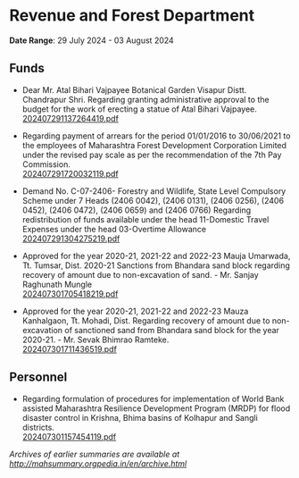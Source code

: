 # Revenue and Forest Department

**Date Range**: 29 July 2024 - 03 August 2024


## Funds
- Dear Mr. Atal Bihari Vajpayee Botanical Garden Visapur Distt. Chandrapur Shri. Regarding granting administrative approval to the budget for the work of erecting a statue of Atal Bihari Vajpayee.\
  [202407291137264419.pdf](https://gr.maharashtra.gov.in/Site/Upload/Government%20Resolutions/English/202407291137264419.pdf)

- Regarding payment of arrears for the period 01/01/2016 to 30/06/2021 to the employees of Maharashtra Forest Development Corporation Limited under the revised pay scale as per the recommendation of the 7th Pay Commission.\
  [202407291720032119.pdf](https://gr.maharashtra.gov.in/Site/Upload/Government%20Resolutions/English/202407291720032119.pdf)

- Demand No. C-07-2406- Forestry and Wildlife, State Level Compulsory Scheme under 7 Heads (2406 0042), (2406 0131), (2406 0256), (2406 0452), (2406 0472), (2406 0659) and (2406 0766) Regarding redistribution of funds available under the head 11-Domestic Travel Expenses under the head 03-Overtime Allowance\
  [202407291304275219.pdf](https://gr.maharashtra.gov.in/Site/Upload/Government%20Resolutions/English/202407291304275219.pdf)

- Approved for the year 2020-21, 2021-22 and 2022-23 Mauja Umarwada, Tt. Tumsar, Dist. 2020-21 Sanctions from Bhandara sand block regarding recovery of amount due to non-excavation of sand. - Mr. Sanjay Raghunath Mungle\
  [202407301705418219.pdf](https://gr.maharashtra.gov.in/Site/Upload/Government%20Resolutions/English/202407301705418219.pdf)

- Approved for the year 2020-21, 2021-22 and 2022-23 Mauza Kanhalgaon, Tt. Mohadi, Dist. Regarding recovery of amount due to non-excavation of sanctioned sand from Bhandara sand block for the year 2020-21. - Mr. Sevak Bhimrao Ramteke.\
  [202407301711436519.pdf](https://gr.maharashtra.gov.in/Site/Upload/Government%20Resolutions/English/202407301711436519.pdf)

## Personnel
- Regarding formulation of procedures for implementation of World Bank assisted Maharashtra Resilience  Development Program (MRDP) for flood disaster control in Krishna, Bhima basins of Kolhapur and Sangli districts.\
  [202407301157454119.pdf](https://gr.maharashtra.gov.in/Site/Upload/Government%20Resolutions/English/202407301157454119.pdf)


*Archives of earlier summaries are available at http://mahsummary.orgpedia.in/en/archive.html*
